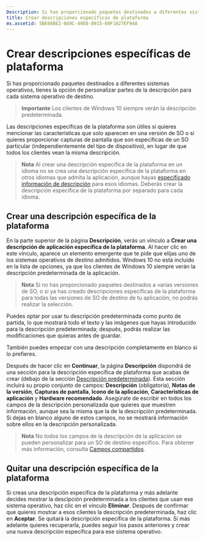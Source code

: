 ```yaml
---
Description: Si has proporcionado paquetes destinados a diferentes sistemas operativos, tienes la opción de personalizar partes de la descripción para cada sistema operativo de destino.
title: Crear descripciones específicas de plataforma
ms.assetid: 5BE66BE2-669C-49E0-8915-60F1027EF94A
---
```


# Crear descripciones específicas de plataforma


Si has proporcionado paquetes destinados a diferentes sistemas operativos, tienes la opción de personalizar partes de la descripción para cada sistema operativo de destino.

> **Importante**  Los clientes de Windows 10 siempre verán la descripción predeterminada.

Las descripciones específicas de la plataforma son útiles si quieres mencionar las características que solo aparecen en una versión de SO o si quieres proporcionar capturas de pantalla que son específicas de un SO particular (independientemente del tipo de dispositivo), en lugar de que todos los clientes vean la misma descripción.

> **Nota**  Al crear una descripción específica de la plataforma en un idioma no se crea una descripción específica de la plataforma en otros idiomas que admita la aplicación, aunque hayas [especificado información de descripción](create-app-descriptions.md) para esos idiomas. Deberás crear la descripción específica de la plataforma por separado para cada idioma.

## Crear una descripción específica de la plataforma


En la parte superior de la página **Descripción**, verás un vínculo a **Crear una descripción de aplicación específica de la plataforma**. Al hacer clic en este vínculo, aparece un elemento emergente que te pide que elijas uno de los sistemas operativos de destino admitidos. Windows 10 no está incluido en la lista de opciones, ya que los clientes de Windows 10 siempre verán la descripción predeterminada de la aplicación.

> **Nota**  Si no has proporcionado paquetes destinados a varias versiones de SO, o si ya has creado descripciones específicas de la plataforma para todas las versiones de SO de destino de tu aplicación, no podrás realizar la selección.

Puedes optar por usar tu descripción predeterminada como punto de partida, lo que mostrará todo el texto y las imágenes que hayas introducido para la descripción predeterminada; después, podrás realizar las modificaciones que quieras antes de guardar.

También puedes empezar con una descripción completamente en blanco si lo prefieres.

Después de hacer clic en **Continuar**, la página **Descripción** dispondrá de una sección para la descripción específica de plataforma que acabas de crear (debajo de la sección [Descripción predeterminada](create-app-descriptions.md#default-description-fields)). Esta sección incluirá su propio conjunto de campos: **Descripción** (obligatoria), **Notas de la versión**, **Capturas de pantalla**, **Icono de la aplicación**, **Características de aplicación** y **Hardware recomendado**. Asegúrate de escribir en todos los campos de la descripción personalizada que quieres que muestren información, aunque sea la misma que la de la descripción predeterminada. Si dejas en blanco alguno de estos campos, no se mostrará información sobre ellos en la descripción personalizada.

> **Nota**  No todos los campos de la descripción de la aplicación se pueden personalizar para un SO de destino específico. Para obtener más información, consulta [Campos compartidos](create-app-descriptions.md#shared-fields).

## Quitar una descripción específica de la plataforma


Si creas una descripción específica de la plataforma y más adelante decides mostrar la descipción predeterminada a los clientes que usan ese sistema operativo, haz clic en el vínculo **Eliminar**. Después de confirmar que quieres mostrar a esos clientes la descripción predeterminada, haz clic en **Aceptar**. Se quitará la descripción específica de la plataforma. Si más adelante quieres recuperarla, puedes seguir los pasos anteriores y crear una nueva descripción específica para ese sistema operativo.

 

 






<!--HONumber=Mar16_HO1-->


